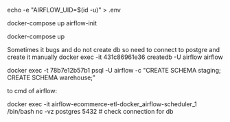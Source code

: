 echo -e "AIRFLOW_UID=$(id -u)" > .env

docker-compose up airflow-init

docker-compose up

Sometimes it bugs and do not create db so need to connect to postgre and create it manually
docker exec -it 431c86961e36 createdb -U airflow airflow


docker exec -t 78b7e12b57b1 psql -U airflow -c "CREATE SCHEMA staging; CREATE SCHEMA warehouse;"

to cmd of airflow:

docker exec -it airflow-ecommerce-etl-docker_airflow-scheduler_1 /bin/bash
nc -vz postgres 5432 # check connection for db
